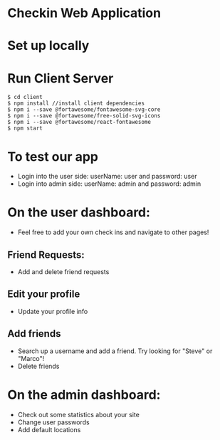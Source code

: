 # Checkin Web Application

# Set up locally

# Run Client Server

    $ cd client
    $ npm install //install client dependencies
    $ npm i --save @fortawesome/fontawesome-svg-core
    $ npm i --save @fortawesome/free-solid-svg-icons
    $ npm i --save @fortawesome/react-fontawesome
    $ npm start

# To test our app

* Login into the user side: userName: user and password: user
* Login into admin side: userName: admin and password: admin

# On the user dashboard:
* Feel free to add your own check ins and navigate to other pages! 

## Friend Requests: 
* Add and delete friend requests

## Edit your profile
* Update your profile info

## Add friends
* Search up a username and add a friend. Try looking for "Steve" or "Marco"!
* Delete friends 


# On the admin dashboard: 
* Check out some statistics about your site 
* Change user passwords
* Add default locations
